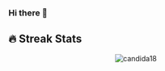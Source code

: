 ### Hi there 👋

## 🔥 Streak Stats
<p align="center"><img align="center" src="https://github-readme-streak-stats.herokuapp.com/?user=haicao2805&theme=algolia" alt="candida18" /></p>

